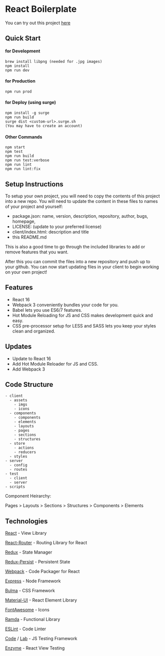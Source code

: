 # React Boilerplate

You can try out this project [here](http://react-boilerplate.surge.sh)

## Quick Start

#### for Development

```
brew install libpng (needed for .jpg images)
npm install
npm run dev
```

#### for Production

```
npm run prod
```

#### for Deploy (using surge)

```
npm install -g surge
npm run build
surge dist <custom-url>.surge.sh
(You may have to create an account)

```

#### Other Commands

```
npm start
npm test
npm run build
npm run test:verbose
npm run lint
npm run lint:fix
```

## Setup Instructions

To setup your own project, you will need to copy the contents of this project into a new repo.
You will need to update the content in these files to names of your project and yourself:

* package.json: name, version, description, repository, author, bugs, homepage,
* LICENSE: (update to your preferred license)
* client/index.html: description and title
* this README.md

This is also a good time to go through the included libraries to add or remove features that you want.

After this you can commit the files into a new repository and push up to your github.
You can now start updating files in your client to begin working on your own project!

## Features

* React 16
* Webpack 3 conveniently bundles your code for you.
* Babel lets you use ES6/7 features.
* Hot Module Reloading for JS and CSS makes development quick and easy.
* CSS pre-processor setup for LESS and SASS lets you keep your styles clean and organized.

## Updates

* Update to React 16
* Add Hot Module Reloader for JS and CSS.
* Add Webpack 3

## Code Structure

```
- client
  - assets
    - imgs
    - icons
  - components
    - components
    - elements
    - layouts
    - pages
    - sections
    - structures
  - store
    - actions
    - reducers
  - styles
- server
  - config
  - routes
- test
  - client
  - server
- scripts
```

Component Heirarchy:

Pages > Layouts > Sections > Structures > Components > Elements

## Technologies

[React](https://facebook.github.io/react/) - View Library

[React-Router](https://reacttraining.com/react-router/) - Routing Library for React

[Redux](http://redux.js.org/) - State Manager

[Redux-Persist](https://github.com/rt2zz/redux-persist) - Persistent State

[Webpack](https://webpack.github.io/) - Code Packager for React

[Express](http://expressjs.com/) - Node Framework

[Bulma](http://bulma.io/) - CSS Framework

[Material-UI](http://material-ui.com/) - React Element Library

[FontAwesome](http://fontawesome.io/) - Icons

[Ramda](http://ramdajs.com/) - Functional Library

[ESLint](http://eslint.org/) - Code Linter

[Code](https://github.com/hapijs/code) / [Lab](https://github.com/hapijs/lab) - JS Testing Framework

[Enzyme](https://github.com/airbnb/enzyme) - React View Testing
